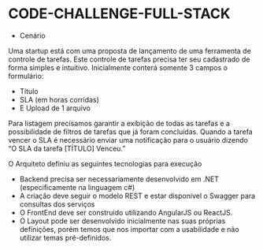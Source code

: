 # CODE-CHALLENGE-FULL-STACK

- Cenário

Uma startup está com uma proposta de lançamento de uma ferramenta de controle de tarefas. Este
controle de tarefas precisa ter seu cadastrado de forma simples e intuitivo.
Inicialmente conterá somente 3 campos o formulário:

- Título
- SLA (em horas corridas)
- E Upload de 1 arquivo

Para listagem precisamos garantir a exibição de todas as tarefas e a possibilidade de filtros de tarefas
que já foram concluídas.
Quando a tarefa vencer o SLA é necessário enviar uma notificação para o usuário dizendo “O SLA da
tarefa [TÍTULO] Venceu.”

O Arquiteto definiu as seguintes tecnologias para execução

- Backend precisa ser necessariamente desenvolvido em .NET (especificamente na linguagem c#)
- A criação deve seguir o modelo REST e estar disponível o Swagger para consultas dos serviços
- O FrontEnd deve ser construído utilizando AngularJS ou ReactJS.
 - O Layout pode ser desenvolvido inicialmente nas suas próprias definições, porém temos que nos
importar com a usabilidade e não utilizar temas pré-definidos.
